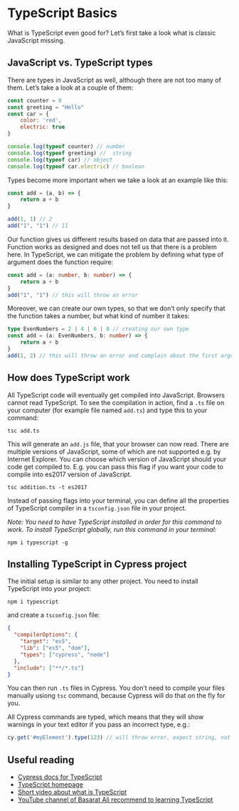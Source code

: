 # TypeScript Basics

What is TypeScript even good for? Let’s first take a look what is classic JavaScript missing.

## JavaScript vs. TypeScript types
There are types in JavaScript as well, although there are not too many of them. Let’s take a look at a couple of them:

```js
const counter = 0
const greeting = "Hello"
const car = {
	color: 'red',
	electric: true
}

console.log(typeof counter) // number
console.log(typeof greeting) //  string
console.log(typeof car) // object
console.log(typeof car.electric) // boolean
```

Types become more important when we take a look at an example like this:
```js
const add = (a, b) => {
	return a + b
}

add(1, 1) // 2
add("1", "1") // 11
```

Our function gives us different results based on data that are passed into it. Function works as designed and does not tell us that there is a problem here. In TypeScript, we can mitigate the problem by defining what type of argument does the function require:

```ts
const add = (a: number, b: number) => {
	return a + b
}
add("1", "1") // this will throw an error
```

Moreover, we can create our own types, so that we don’t only specify that the function takes a number, but what kind of number it takes:

```ts
type EvenNumbers = 2 | 4 | 6 | 8 // creating our own type
const add = (a: EvenNumbers, b: number) => {
	return a + b
}
add(1, 2) // this will throw an error and complain about the first argument
```

## How does TypeScript work
All TypeScript code will eventually get compiled into JavaScript. Browsers cannot read TypeScript. To see the compilation in action, find a `.ts` file on your computer (for example file named `add.ts`) and type this to your command:
```
tsc add.ts
```
This will generate an `add.js` file, that your browser can now read. There are multiple versions of JavaScript, some of which are not supported e.g. by Internet Explorer. You can choose which version of JavaScript should your code get compiled to. E.g. you can pass this flag if you want your code to compile into es2017 version of JavaScript.

```
tsc addition.ts -t es2017
```

Instead of passing flags into your terminal, you can define all the properties of TypeScript compiler in a `tsconfig.json` file in your project.

*Note: You need to have TypeScript installed in order for this command to work. To install TypeScript globally, run this command in your terminal:*

```
npm i typescript -g
```

## Installing TypeScript in Cypress project
The initial setup is similar to any other project. You need to install TypeScript into your project:
```
npm i typescript
```
and create a `tsconfig.json` file:
```json
{
  "compilerOptions": {
    "target": "es5",
    "lib": ["es5", "dom"],
    "types": ["cypress", "node"]
  },
  "include": ["**/*.ts"]
}
```

You can then run `.ts` files in Cypress. You don’t need to compile your files manually usiong `tsc` command, because Cypress will do that on the fly for you.

All Cypress commands are typed, which means that they will show warnings in your text editor if you pass an incorrect type, e.g.:

```ts
cy.get('#myElement').type(123) // will throw error, expect string, not number
```

## Useful reading
* [Cypress docs for TypeScript](https://docs.cypress.io/guides/tooling/typescript-support.html#Configure-tsconfig-json)
* [TypeScript homepage](https://www.typescriptlang.org/)
* [Short video about what is TypeScript](https://www.youtube.com/watch?v=ahCwqrYpIuM)
* [YouTube channel of Basarat Ali recommend to learning TypeScript](https://www.youtube.com/channel/UCGD_0i6L48hucTiiyhb5QzQ)